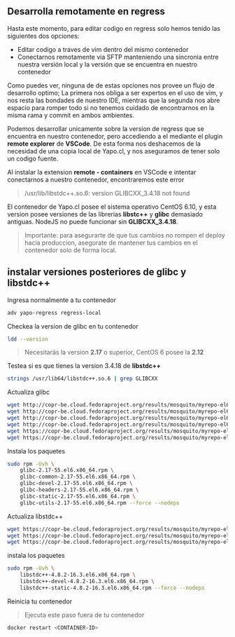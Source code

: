 ## Desarrolla remotamente en regress

Hasta este momento, para editar codigo en regress solo hemos tenido las siguientes dos opciones:

- Editar codigo a traves de vim dentro del mismo contenedor
- Conectarnos remotamente via SFTP manteniendo una sincronia entre nuestra versión local y la versión que se encuentra en nuestro contenedor

Como puedes ver, ninguna de de estas opciones nos provee un flujo de desarrollo optimo; La primera nos obliga a ser expertos en el uso de vim, y nos resta las bondades de nuestro IDE, mientras que la segunda nos abre espacio para romper todo si no tenemos cuidado de encontrarnos en la misma rama y commit en ambos ambientes.

Podemos desarrollar unicamente sobre la version de regress que se encuentra en nuestro contenedor, pero accediendo a el mediante el plugin __remote explorer__ de __VSCode__. De esta forma nos deshacemos de la necesidad de una copia local de Yapo.cl, y nos aseguramos de tener solo un codigo fuente.

Al instalar la extension __remote - containers__ en VSCode e intentar conectarnos a nuestro contenedor, encontraremos este error

> /usr/lib/libstdc++.so.6: version GLIBCXX_3.4.18 not found

El contenedor de Yapo.cl posee el sistema operativo CentOS 6.10, y esta version posee versiones de las librerias __libstc++__ y __glibc__ demasiado antiguas. NodeJS no puede funcionar sin __GLIBCXX_3.4.18__.

> Importante: para asegurarte de que tus cambios no rompen el deploy hacia produccion, asegurate de mantener tus cambios en el contenedor solo de forma local.

## instalar versiones posteriores de glibc y libstdc++

Ingresa normalmente a tu contenedor
```bash
adv yapo-regress regress-local
```

Checkea la version de glibc en tu contenedor

```bash 
ldd --version
```
> Necesitarás la version __2.17__ o superior, CentOS 6 posee la __2.12__

Testea si es que tienes la version 3.4.18 de __libstdc++__

```bash
strings /usr/lib64/libstdc++.so.6 | grep GLIBCXX
```

Actualiza glibc

```bash
wget http://copr-be.cloud.fedoraproject.org/results/mosquito/myrepo-el6/epel-6-x86_64/glibc-2.17-55.fc20/glibc-2.17-55.el6.x86_64.rpm
wget http://copr-be.cloud.fedoraproject.org/results/mosquito/myrepo-el6/epel-6-x86_64/glibc-2.17-55.fc20/glibc-common-2.17-55.el6.x86_64.rpm
wget http://copr-be.cloud.fedoraproject.org/results/mosquito/myrepo-el6/epel-6-x86_64/glibc-2.17-55.fc20/glibc-devel-2.17-55.el6.x86_64.rpm
wget http://copr-be.cloud.fedoraproject.org/results/mosquito/myrepo-el6/epel-6-x86_64/glibc-2.17-55.fc20/glibc-headers-2.17-55.el6.x86_64.rpm
wget https://copr-be.cloud.fedoraproject.org/results/mosquito/myrepo-el6/epel-6-x86_64/glibc-2.17-55.fc20/glibc-utils-2.17-55.el6.x86_64.rpm
wget https://copr-be.cloud.fedoraproject.org/results/mosquito/myrepo-el6/epel-6-x86_64/glibc-2.17-55.fc20/glibc-static-2.17-55.el6.x86_64.rpm
```

Instala los paquetes
```bash
sudo rpm -Uvh \
    glibc-2.17-55.el6.x86_64.rpm \
    glibc-common-2.17-55.el6.x86_64.rpm \
    glibc-devel-2.17-55.el6.x86_64.rpm \
    glibc-headers-2.17-55.el6.x86_64.rpm \
    glibc-static-2.17-55.el6.x86_64.rpm \
    glibc-utils-2.17-55.el6.x86_64.rpm --force --nodeps
```

Actualiza libstdc++

```bash
wget https://copr-be.cloud.fedoraproject.org/results/mosquito/myrepo-el6/epel-6-x86_64/gcc-4.8.2-16.3.fc20/libstdc++-4.8.2-16.3.el6.x86_64.rpm
wget https://copr-be.cloud.fedoraproject.org/results/mosquito/myrepo-el6/epel-6-x86_64/gcc-4.8.2-16.3.fc20/libstdc++-devel-4.8.2-16.3.el6.x86_64.rpm
wget https://copr-be.cloud.fedoraproject.org/results/mosquito/myrepo-el6/epel-6-x86_64/gcc-4.8.2-16.3.fc20/libstdc++-static-4.8.2-16.3.el6.x86_64.rpm

```

instala los paquetes
```bash
sudo rpm -Uvh \
    libstdc++-4.8.2-16.3.el6.x86_64.rpm \
    libstdc++-devel-4.8.2-16.3.el6.x86_64.rpm \
    libstdc++-static-4.8.2-16.3.el6.x86_64.rpm --force --nodeps
```

Reinicia tu contenedor

> Ejecuta este paso fuera de tu contenedor

```bash 
docker restart <CONTAINER-ID>
```
